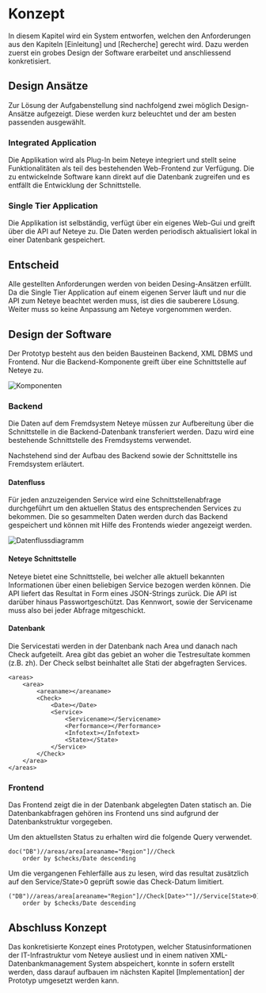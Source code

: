 

# Konzept

In diesem Kapitel wird ein System entworfen, welchen den Anforderungen aus den Kapiteln [Einleitung] und [Recherche] gerecht wird. Dazu werden zuerst ein grobes Design der Software erarbeitet und anschliessend konkretisiert. 

## Design Ansätze
Zur Lösung der Aufgabenstellung sind nachfolgend zwei möglich Design-Ansätze aufgezeigt. Diese werden kurz beleuchtet und der am besten passenden ausgewählt.

### Integrated Application
Die Applikation wird als Plug-In beim Neteye integriert und stellt seine Funktionalitäten als teil des bestehenden Web-Frontend zur Verfügung. Die zu entwickelnde Software kann direkt auf die Datenbank zugreifen und es entfällt die Entwicklung der Schnittstelle.

### Single Tier Application
Die Applikation ist selbständig, verfügt über ein eigenes Web-Gui und greift über die API auf Neteye zu. Die Daten werden periodisch aktualisiert lokal in einer Datenbank gespeichert. 

## Entscheid
Alle gestellten Anforderungen werden von beiden Desing-Ansätzen erfüllt.
Da die Single Tier Application auf einem eigenen Server läuft und nur die API zum Neteye beachtet werden muss, ist dies die sauberere Lösung. Weiter muss so keine Anpassung am Neteye vorgenommen werden.


## Design der Software
Der Prototyp besteht aus den beiden Bausteinen Backend, XML DBMS und Frontend.
Nur die Backend-Komponente greift über eine Schnittstelle auf Neteye zu. 

![Komponenten](img/components.jpg)


### Backend
Die Daten auf dem Fremdsystem Neteye müssen zur Aufbereitung über die Schnittstelle in die Backend-Datenbank transferiert werden. Dazu wird eine bestehende Schnittstelle des Fremdsystems verwendet.

Nachstehend sind der Aufbau des Backend sowie der Schnittstelle ins Fremdsystem erläutert.

#### Datenfluss
Für jeden anzuzeigenden Service wird eine Schnittstellenabfrage durchgeführt um den aktuellen Status des entsprechenden Services zu bekommen.
Die so gesammelten Daten werden durch das Backend gespeichert und können mit Hilfe des Frontends wieder angezeigt werden.

![Datenflussdiagramm](img/dataflow.jpg)

#### Neteye Schnittstelle
Neteye bietet eine Schnittstelle, bei welcher alle aktuell bekannten Informationen über einen beliebigen Service bezogen werden können.
Die API liefert das Resultat in Form eines JSON-Strings zurück. Die API ist darüber hinaus Passwortgeschützt. Das Kennwort, sowie der Servicename muss also bei jeder Abfrage mitgeschickt.


#### Datenbank
Die Servicestati werden in der Datenbank nach Area und danach nach Check aufgeteilt. Area gibt das gebiet an woher die Testresultate kommen (z.B. zh).
Der Check selbst beinhaltet alle Stati der abgefragten Services.

``` {.xml}
<areas>
    <area>
        <areaname></areaname>
        <Check>
            <Date></Date>
            <Service>
                <Servicename></Servicename>
                <Performance></Performance>
                <Infotext></Infotext>
                <State></State>
            </Service>
        </Check>
    </area>
</areas>

``` 
<!-- 
```
 -->


### Frontend
Das Frontend zeigt die in der Datenbank abgelegten Daten statisch an.
Die Datenbankabfragen gehören ins Frontend uns sind aufgrund der Datenbankstruktur vorgegeben.

Um den aktuellsten Status zu erhalten wird die folgende Query verwendet.

``` {.xml}
doc("DB")//areas/area[areaname="Region"]//Check
    order by $checks/Date descending
``` 
<!-- 
```
 -->

Um die vergangenen Fehlerfälle aus zu lesen, wird das resultat zusätzlich auf den Service/State>0 geprüft sowie das Check-Datum limitiert.

``` {.xml}
("DB")//areas/area[areaname="Region"]//Check[Date>""]//Service[State>0]
    order by $checks/Date descending
``` 
<!-- 
```
 -->


## Abschluss Konzept
Das konkretisierte Konzept eines Prototypen, welcher Statusinformationen der IT-Infrastruktur vom Neteye ausliest und in einem nativen XML-Datenbankmanagement System abspeichert, konnte in sofern erstellt werden, dass darauf aufbauen im nächsten Kapitel [Implementation] der Prototyp umgesetzt werden kann.